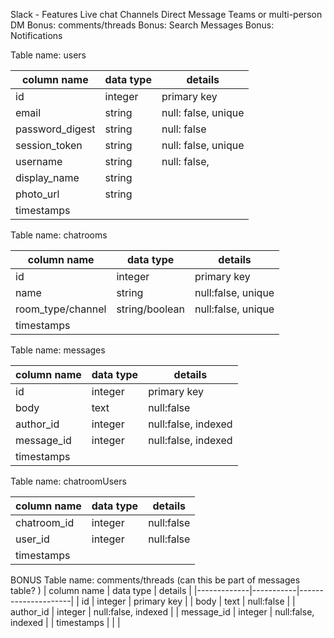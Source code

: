 Slack - Features
  Live chat
  Channels
  Direct Message
  Teams or multi-person DM
  Bonus: comments/threads
  Bonus: Search Messages
  Bonus: Notifications


Table name:  users

| column name     | data type | details             |
|-----------------|-----------|---------------------|
| id              | integer   | primary key         |
| email           | string    | null: false, unique |
| password_digest | string    | null: false         |
| session_token   | string    | null: false, unique |
| username        | string    | null: false,        |
| display_name    | string    |                     |
| photo_url       | string    |                     |
| timestamps      |           |                     |

Table name:  chatrooms

| column name       | data type      | details            |
|-------------------|----------------|--------------------|
| id                | integer        | primary key        |
| name              | string         | null:false, unique |
| room_type/channel | string/boolean | null:false, unique |
| timestamps        |                |                    |

Table name: messages

| column name | data type | details             |
|-------------|-----------|---------------------|
| id          | integer   | primary key         |
| body        | text      | null:false          |
| author_id   | integer   | null:false, indexed |
| message_id  | integer   | null:false, indexed |
| timestamps  |           |                     |

Table name: chatroomUsers

| column name | data type | details    |
|-------------|-----------|------------|
| chatroom_id | integer   | null:false |
| user_id     | integer   | null:false |
| timestamps  |           |            |

BONUS
Table name: comments/threads  (can this be part of messages table? )
| column name | data type | details             |
|-------------|-----------|---------------------|
| id          | integer   | primary key         |
| body        | text      | null:false          |
| author_id   | integer   | null:false, indexed |
| message_id  | integer   | null:false, indexed |
| timestamps  |           |                     |